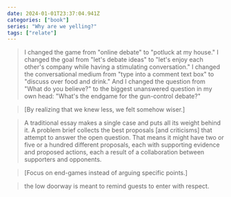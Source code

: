 ```yaml
---
date: 2024-01-01T23:37:04.941Z
categories: ["book"]
series: "Why are we yelling?"
tags: ["relate"]
---
```

> I changed the game from "online debate" to "potluck at my house." I changed the goal from "let's debate ideas" to "let's enjoy each other's company while having a stimulating conversation." I changed the conversational medium from "type into a comment text box" to "discuss over food and drink." And I changed the question from "What do you believe?" to the biggest unanswered question in my own head: "What's the endgame for the gun-control debate?"

> [By realizing that we knew less, we felt somehow wiser.]

> A traditional essay makes a single case and puts all its weight behind it. A problem brief collects the best proposals [and criticisms] that attempt to answer the open question. That means it might have two or five or a hundred different proposals, each with supporting evidence and proposed actions, each a result of a collaboration between supporters and opponents.

> [Focus on end-games instead of arguing specific points.]

> the low doorway is meant to remind guests to enter with respect.
